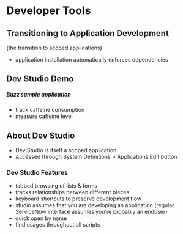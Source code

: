 # Developer Tools

## Transitioning to Application Development
(the transition to scoped applications)
* application installation automatically enforces dependencies


## Dev Studio Demo

##### *Buzz* sample application
* track caffeine consumption
* measure caffeine level

## About Dev Studio
* Dev Studio is itself a scoped application
* Accessed through System Definitions > Applications Edit button

### Dev Studio Features
* tabbed browsing of lists & forms
* tracks relationships between different pieces
* keyboard shortcuts to preserve development flow
* studio assumes that you are developing an application (regular ServiceNow interface assumes you're probably an enduser)
* quick open by name
* find usages throughout all scripts

## 